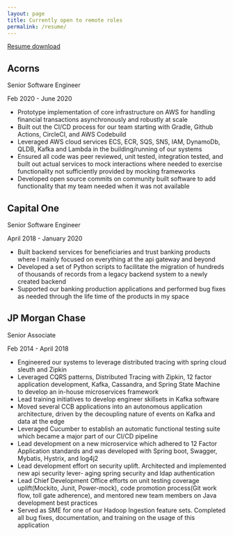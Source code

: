 ```yaml
---
layout: page
title: Currently open to remote roles
permalink: /resume/
---
```

[Resume download](https://github.com/Matt-st/Matt-st.github.io/blob/master/resume/Matthew-Thorne-Resume.pdf)

## Acorns
Senior Software Engineer

Feb 2020 - June 2020

* Prototype implementation of core infrastructure on AWS for handling financial transactions asynchronously and robustly at scale
* Built out the CI/CD process for our team starting with Gradle, Github Actions, CircleCI, and AWS Codebuild
* Leveraged AWS cloud services ECS, ECR, SQS, SNS, IAM, DynamoDb, QLDB, Kafka and Lambda in the building/running of our systems
* Ensured all code was peer reviewed, unit tested, integration tested, and built out actual services to mock interactions where needed to exercise functionality not sufficiently provided by mocking frameworks
* Developed open source commits on community built software to add functionality that my team needed
when it was not available

## Capital One
Senior Software Engineer

April 2018 - January 2020

* Built backend services for beneficiaries and trust banking products where I mainly focused on everything at the api gateway and beyond
* Developed a set of Python scripts to facilitate the migration of hundreds of thousands of records from a legacy backend system to a newly created backend
* Supported our banking production applications and performed bug fixes as needed through the life time of the products in my space

## JP Morgan Chase
Senior Associate 

Feb 2014 - April 2018
* Engineered our systems to leverage distributed tracing with spring cloud sleuth and Zipkin
* Leveraged CQRS patterns, Distributed Tracing with Zipkin, 12 factor application development, Kafka,
Cassandra, and Spring State Machine to develop an in-house microservices framework
* Lead training initiatives to develop engineer skillsets in Kafka software
* Moved several CCB applications into an autonomous application architecture, driven by the decoupling
nature of events on Kafka and data at the edge
* Leveraged Cucumber to establish an automatic functional testing suite which became a major part of
our CI/CD pipeline
* Lead development on a new microservice which adhered to 12 Factor Application standards and was
developed with Spring boot, Swagger, Mybatis, Hystrix, and log4j2
* Lead development effort on security uplift. Architected and implemented new api security lever- aging
spring security and ldap authentication
* Lead Chief Development Office efforts on unit testing coverage uplift(Mockito, Junit, Power-mock),
code promotion process(Git work flow, toll gate adherence), and mentored new team members on Java
development best practices
* Served as SME for one of our Hadoop Ingestion feature sets. Completed all bug fixes, documentation,
and training on the usage of this application


